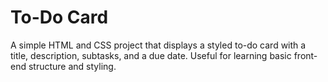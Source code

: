 # To-Do Card
A simple HTML and CSS project that displays a styled to-do card with a title, description, subtasks, and a due date. Useful for learning basic front-end structure and styling.


